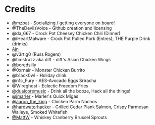 # Credits

- @mzbat - Socializing / getting everyone on board!
- @TheDevilsVoice - Github creation and licensing
- @da_667 - Crock Pot Cheesey Chicken Chili (Dinner)
- @iHeartMalware - Crock Pot Pulled Pork (Entres), THE Purple Drink (drinks)
- [Ajn](https://github.com/x41x41x90) 
- @v3rtig0 (Russ Rogers) 
- @timstrazz aka diff - diff's Asian Chicken Wings
- @boredsilly
- @0xrnair - Monster Chicken Burrito
- @b1ack0wl - Holiday drink
- @n1c_Fury - AES-Avocado Eggs Sriracha
- @Wireghost - Eclectic Freedom Fries
- [@dualcoremusic](https://twitter.com/dualcoremusic) - Drink all the booze, Hack all the things!
- [@jmarler](https://github.com/jmarler) - Marler's Quick Migas
- [@aaron_the_king](https://github.com/Metruption) - Chicken Parm Nachos
- [@hardwaterhacker](https://twitter.com/hardwaterhacker) - Grilled Cedar Plank Salmon, Crispy Parmesan Walleye, Smoked Whitefish
- [@MattW](https://twitter.com/_Nips_) - Whiskey Cranberry Brussel Sprouts 
